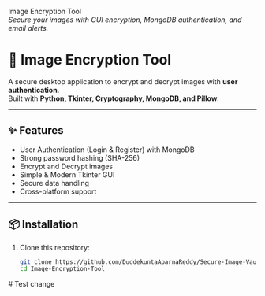 Image Encryption Tool  
_Secure your images with GUI encryption, MongoDB authentication, and email alerts._

# 🔐 Image Encryption Tool

A secure desktop application to encrypt and decrypt images with **user authentication**.  
Built with **Python, Tkinter, Cryptography, MongoDB, and Pillow**.

---

## ✨ Features
- User Authentication (Login & Register) with MongoDB
- Strong password hashing (SHA-256)
- Encrypt and Decrypt images
- Simple & Modern Tkinter GUI
- Secure data handling
- Cross-platform support

---

## 📦 Installation

1. Clone this repository:
   ```bash
   git clone https://github.com/DuddekuntaAparnaReddy/Secure-Image-Vault.git
   cd Image-Encryption-Tool


#   T e s t   c h a n g e  
 